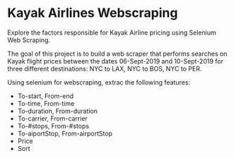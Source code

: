 # Kayak Airlines Webscraping
Explore the factors responsible for Kayak Airline pricing using Selenium Web Scraping.

The goal of this project is to build a web scraper that performs searches on Kayak flight prices between the dates 06-Sept-2019 and 10-Sept-2019 for three different destinations: NYC to LAX, NYC to BOS, NYC to PER. 

Using selenium for webscraping, extrac the following features: 
- To-start, From-end 
- To-time, From-time
- To-duration, From-duration
- To-carrier, From-carrier
- To-#stops, From-#stops
- To-aiportStop, From-airportStop
- Price
- Sort
